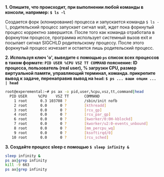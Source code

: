 **1. Опишите, что происходит, при выполнении любой команды в консоли, например: `$ ls -l`**

Создается форк (клонирование) процесса и запускается команда `$ ls -l`, родительский процесс запускает сигнал wait, ждет пока форкнутый процесс корректно завершится. После того как команда отработала в форкнутом процессе, программа использует системный вызов exit и посылает сигнал SIGCHLD родительскому процессу. После этого форкнутый процесс изчезает и остается лишь родительский процесс.

**2. Используя ключ 'o', выведите с помощью `ps` список всех процессов в таком формате: `PID USER %CPU VSZ TT COMMAND` пояснение: ID процесса, пользователь (real user), % загрузки CPU, размер виртуальной памяти, управляющий терминал, команда. прикрепите вывод к задаче, перенаправив вывод на `head`: `$ ps ... ваши опции ... | head`**

```sh
root@experemental:~# ps ax -o pid,user,%cpu,vsz,tt,command|head
  PID USER     %CPU    VSZ TT       COMMAND
    1 root      0.3 103708 ?        /sbin/init nofb
    2 root      0.0      0 ?        [kthreadd]
    3 root      0.0      0 ?        [rcu_gp]
    4 root      0.0      0 ?        [rcu_par_gp]
    6 root      0.0      0 ?        [kworker/0:0H-kblockd]
    7 root      0.0      0 ?        [kworker/u2:0-events_unbound]
    8 root      0.0      0 ?        [mm_percpu_wq]
    9 root      0.0      0 ?        [ksoftirqd/0]
   10 root      0.0      0 ?        [rcu_sched]
```
**3. Создайте процесс sleep с помощью `$ sleep infinity &`**

```sh
sleep infinity &
ps ax|grep infinity
kill -9 663
ps ax|grep infinity
```